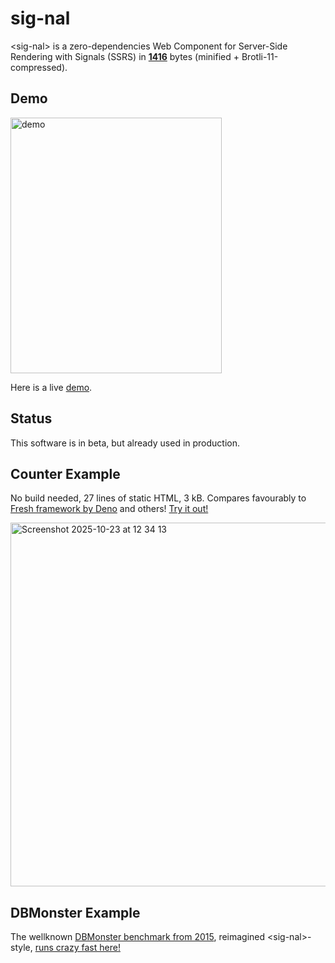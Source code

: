 # sig-nal

&lt;sig-nal&gt; is a zero-dependencies Web Component for Server-Side Rendering with Signals (SSRS) in [**1416**](https://raw.githubusercontent.com/cloudspeech/sig-nal/main/dist/index.js) bytes (minified + Brotli-11-compressed).

## Demo

<img width="338" height="409" alt="demo" src="https://github.com/user-attachments/assets/09177e6c-59a3-427c-8f1a-b31e0550441c" />


Here is a live [demo](https://cloudspeech.github.io/sig-nal/demo.html?prod).

## Status

This software is in beta, but already used in production.

## Counter Example

No build needed, 27 lines of static HTML, 3 kB. Compares favourably to [Fresh framework by Deno](https://fresh.deno.dev/) and others! [Try it out!](https://cloudspeech.github.io/sig-nal/counter.html)

<img width="755" height="582" alt="Screenshot 2025-10-23 at 12 34 13" src="https://github.com/user-attachments/assets/be1cfe29-c26b-4123-b386-17aefce6f543" />

## DBMonster Example

The wellknown [DBMonster benchmark from 2015](https://blog.nparashuram.com/2015/03/performance-comparison-on-javascript.html),
reimagined &lt;sig-nal&gt;-style, [runs crazy fast here!](https://cloudspeech.github.io/sig-nal/dbmonster.html)
